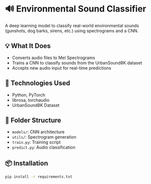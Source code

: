 # 🔊 Environmental Sound Classifier

A deep learning model to classify real-world environmental sounds (gunshots, dog barks, sirens, etc.) using spectrograms and a CNN.

## 💡 What It Does
- Converts audio files to Mel Spectrograms
- Trains a CNN to classify sounds from the UrbanSound8K dataset
- Accepts new audio input for real-time predictions

## 🧠 Technologies Used
- Python, PyTorch
- librosa, torchaudio
- UrbanSound8K Dataset

## 📁 Folder Structure
- `models/`: CNN architecture
- `utils/`: Spectrogram generation
- `train.py`: Training script
- `predict.py`: Audio classification

## 📦 Installation
```bash
pip install -r requirements.txt
